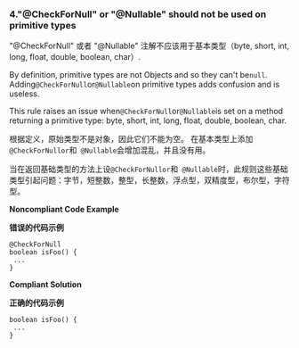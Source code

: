 ### 4."@CheckForNull" or "@Nullable" should not be used on primitive types

"@CheckForNull" 或者 "@Nullable" 注解不应该用于基本类型（byte, short, int, long, float, double, boolean, char）.

By definition, primitive types are not Objects and so they can't be`null`. Adding`@CheckForNull`or`@Nullable`on primitive types adds confusion and is useless.

This rule raises an issue when`@CheckForNull`or`@Nullable`is set on a method returning a primitive type: byte, short, int, long, float, double, boolean, char.

根据定义，原始类型不是对象，因此它们不能为空。 在基本类型上添加``@CheckForNullor``和`` @Nullable``会增加混乱，并且没有用。

当在返回基础类型的方法上设``@CheckForNullor``和`` @Nullable``时，此规则这些基础类型引起问题：字节，短整数，整型，长整数，浮点型，双精度型，布尔型，字符型。


**Noncompliant Code Example**

**错误的代码示例**

```
@CheckForNull
boolean isFoo() {
 ...
}
```

**Compliant Solution**

**正确的代码示例**

```
boolean isFoo() {
 ...
}
```

